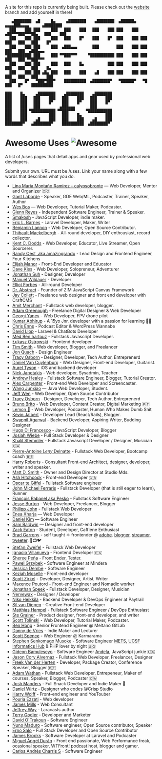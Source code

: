 A site for this repo is currently being built. Please check out the [website](https://github.com/wesbos/awesome-uses/tree/website) branch and add yourself in there! 
```
   ▄████████  ▄█     █▄     ▄████████    ▄████████  ▄██████▄    ▄▄▄▄███▄▄▄▄      ▄████████
  ███    ███ ███     ███   ███    ███   ███    ███ ███    ███ ▄██▀▀▀███▀▀▀██▄   ███    ███
  ███    ███ ███     ███   ███    █▀    ███    █▀  ███    ███ ███   ███   ███   ███    █▀
  ███    ███ ███     ███  ▄███▄▄▄       ███        ███    ███ ███   ███   ███  ▄███▄▄▄
▀███████████ ███     ███ ▀▀███▀▀▀     ▀███████████ ███    ███ ███   ███   ███ ▀▀███▀▀▀
  ███    ███ ███     ███   ███    █▄           ███ ███    ███ ███   ███   ███   ███    █▄
  ███    ███ ███ ▄█▄ ███   ███    ███    ▄█    ███ ███    ███ ███   ███   ███   ███    ███
  ███    █▀   ▀███▀███▀    ██████████  ▄████████▀   ▀██████▀   ▀█   ███   █▀    ██████████

███    █▄     ▄████████    ▄████████    ▄████████
███    ███   ███    ███   ███    ███   ███    ███
███    ███   ███    █▀    ███    █▀    ███    █▀
███    ███   ███         ▄███▄▄▄       ███
███    ███ ▀███████████ ▀▀███▀▀▀     ▀███████████
███    ███          ███   ███    █▄           ███
███    ███    ▄█    ███   ███    ███    ▄█    ███
████████▀   ▄████████▀    ██████████  ▄████████▀

```

# Awesome Uses ![Awesome][awesome-badge]

A list of /uses pages that detail apps and gear used by professional web developers.

Submit your own. URL must be /uses. Link your name along with a few words that describes what you do.

* [Lina  Maria Montaño Ramirez - calypsobronte](https://calypsobronte.me/uses) — Web Developer, Mentor and Organizer 🇨🇴
* [Gant Laborde](http://gantlaborde.com/uses) - Speaker, GDE Web/ML, Podcaster, Trainer, Speaker, Author
* [Wes Bos](https://wesbos.com/uses) — Web Developer, Tutorial Maker, Podcaster.
* [Glenn Reyes](https://glennreyes.com/uses) - Independent Software Engineer, Trainer & Speaker.
* [Smakosh](https://smakosh.com/the-tech-tools-I-use) - JavaScript Developer, indie maker.
* [Eric L. Barnes](https://ericlbarnes.com/uses/) - Laravel Developer, Maker, Writer
* [Benjamin Lannon](https://lannonbr.com/uses/) - Web Developer, Open Source Contributor.
* [Thibault Maekelbergh](https://thibmaek.com/uses) - All-round developer, DIY enthousiast, record collector.
* [Kent C. Dodds](https://kentcdodds.com/uses) - Web Developer, Educator, Live Streamer, Open Sourcerer.
* [Randy Oest, aka amazingrando](https://randyoest.com/uses/) - Lead Design and Frontend Engineer, Four Kitchens
* [Elijah Manor](https://elijahmanor.com/uses) - Front-End Developer and Educator
* [Dave Kiss](https://davekiss.com/uses) - Web Developer, Solopreneur, Adventurer
* [Jonathan Suh](https://jonsuh.com/uses) - Designer, Developer
* [Manuel Wildauer](https://wildauer.io/uses) - Developer
* [Elliot Forbes](https://tutorialedge.net/uses/) - All-round Developer
* [Dr. Abstract](https://zimjs.com/uses/) - Founder of ZIM JavaScript Canvas Framework
* [Jay Collett](https://www.jaycollett.co/uses/) - Freelance web designer and front end developer with CraftCMS
* [Amit Merchant](https://www.amitmerchant.com/uses/) - Fullstack web developer, blogger.
* [Adam Greenough](https://adamgreenough.me/uses/) - Freelance Digital Designer & Web Developer
* [Georgi Yanev](https://gyanev.com/uses/) - Web Developer, FPV drone pilot
* [Kumar Abhirup](https://kumar.now.sh/uses) - A 15yo Jnr. developer with a passion for learning 👋🏻
* [Chris Enns](https://chrisenns.com/uses/) - Podcast Editor & WordPress Wannabe
* [David Llop](https://davidllop.com/uses/) - Laravel & ChatBots Developer
* [Med Ben hartouz](https://benhartouz.com/uses/) - Fullstack Javascript Developer.
* [Łukasz Ostrowski](https://ostrowski.ninja/uses/) - Frontend developer
* [Tim Smith](https://www.iamtimsmith.com/uses) - Web developer, Blogger, and Freelancer
* [Jon Quach](https://jonquach.com/uses/) - Design Engineer
* [Tracy Osborn](https://limedaring.com/uses/) - Designer, Developer, Tech Author, Entreprenerd
* [Daniel Van Cuylenburg](https://dvanc.co/uses/) - Web Designer, Front-end Developer, Guitarist.
* [Aurel Tyson](https://aureltyson.info/uses) - iOS and backend developer
* [Nick Janetakis](https://nickjanetakis.com/uses) - Web developer, Sysadmin, Teacher
* [Andrew Healey](https://healeycodes.com/uses/) - Fullstack Software Engineer, Blogger, Tutorial Creator.
* [Alex Carpenter](https://alexcarpenter.me/uses/) - Front-end Web Developer and Screencaster.
* [Wang Junxiao](http://www.feng0207.site/uses/) — Java Web Developer, Student.
* [Jeff Wen](https://sinchang.me/uses/) - Web Developer, Open Source Contributor
* [Tracy Osborn](https://limedaring.com/uses/) - Designer, Developer, Tech Author, Entreprenerd
* [Bruno Brito](https://brunobrito.pt/uses/) - Web Developer, Content Creator, Digital Marketing 🇵🇹
* [Lemon 🍋](https://ahoylemon.xyz/uses/) - Web Developer, Podcaster, Human Who Makes Dumb Shit
* [Kevin Jalbert](https://kevinjalbert.com/uses/) - Developer Lead (React/Rails), Blogger.
* [Swapnil Agarwal](https://swapnil.net/uses/) - Backend Developer, Aspiring Writer, Budding Designer
* [Hugo Di Francesco](https://codewithhugo.com/uses/) - JavaScript Developer, Blogger
* [Josiah Wiebe](https://jwie.be/uses/) - Full Stack Developer & Designer
* [Khalil Stemmler](https://khalilstemmler.com/uses/) - Fullstack Javascript Developer / Designer, Musician 🇨🇦
* [Pierre-Antoine _Leny_ Delnatte](https://leny.me/uses/) - Fullstack Web Developer, Bootcamp coach 🇧🇪
* [Harry Roberts](https://csswizardry.com/uses/) - Consultant Front-end Architect, designer, developer, writer and speaker.
* [Matt D. Smith](http://mds.is/using-stuff/) - Owner and Design Director at Studio Mds.
* [Ash Hitchcock](https://www.ashleyhitchcock.com/uses) - Front-end Developer 🇬🇧
* [Oscar te Giffel](https://oscartegiffel.com/uses/) - Fullstack Software engineer
* [John Michael Ferraris](https://jhnferraris.dev/uses/) - Fullstack Developer (that is still eager to learn), Runner
* [François Rabanel aka Pesko](https://peskoo.github.io/lasalledutemps/articles/2019-04/uses) - Fullstack Software Engineer
* [Jesse Burton](https://burtonmediainc.com/uses) - Web Developer, Freelancer, Blogger
* [Philipp John](https://www.jplace.de/uses) - Fullstack Web Developer
* [Enea Xharja](https://eneaxharja.com/uses) — Web Developer
* [Daniel Kim](https://www.danielkim.io/uses) — Software Engineer
* [Sam Baldwin](https://sambaldwin.info/uses) — Designer and front-end developer
* [Zack Eaton](https://zackeaton.com/uses/) - Student, Developer, Caffiene Enthusiast
* [Brad Garropy](https://bradgarropy.com/uses) - self taught ⚛ frontender @ [adobe](https://www.adobe.com/). [blogger](https://bradgarropy.com), [streamer](https://youtube.com/bradgarropy), [tweeter](https://twitter.com/bradgarropy). 📝📺🐦
* [Stefan Zweifel](https://stefanzweifel.io/uses/) - Fullstack Web Developer
* [Ignacio Villanueva](https://ignaciodenuevo.com/uses) - Frontend Developer 🇪🇸
* [Sheree Peña](https://smariapena.com/uses) - Front Ender, Tester.
* [Pawel Grzybek](https://pawelgrzybek.com/uses/) - Software Engineer at Mindera
* [Jessica Dembe](https://www.jessicadembe.tech/uses/) - Software Engineer
* [Keziah Moselle](https://blog.keziahmoselle.fr/uses/) - Front-end developer
* [Scott Zirkel](https://scottzirkel.com/uses) - Developer, Designer, Artist, Writer
* [Maxence Poutord](https://www.maxpou.fr/uses/) - Front-end Engineer and Nomadic worker
* [Jonathan Speek](https://speek.design/uses/) - Fullstack Developer, Designer, Musician
* [Nervewax](https://nervewax.com/uses/) - Designer / Developer
* [Niko Heikkilä](https://nikoheikkila.fi/uses/) - Backend Developer & DevOps Engineer at Paytrail
* [Sil van Diepen](https://silvandiepen.nl/uses/) - Creative Front-end Developer
* [Matthias Hampel](https://dev.to/fullstack_to/tools-services-i-use-je9) - Fullstack Software Engineer / DevOps Enthusiast
* [Ste Grainer](https://stegrainer.com/uses) - Product designer, front-end developer, and writer
* [Scott Tolinski](https://kit.com/leveluptutorials/podcasting-screencasting-gear) -  Web Developer, Tutorial Maker, Podcaster.
* [Ben Hong](https://www.bencodezen.io/uses/) - Senior Frontend Engineer @ Meltano GitLab
* [Danny de Vries](https://dandevri.es/uses/) - Indie Maker and Lecturer
* [Scott Spence](https://scottspence.me/uses) - Web Engineer @ Karmarama
* [Stephen Senkomago Musoke](https://ssmusoke.com/uses/) - Software Engineer [METS](https://mets.or.ug/), [UCSF Informatics Hub](https://globalhealthsciences.ucsf.edu/resources/informatics-hub) & PHP lover by night 🇺🇬
* [Gideon Bamuleseyo](https://medium.com/developer-circle-kampala/what-i-use-my-tools-of-trade-552655db4b8d) - Software Engineer [Andela](https://andela.com/), JavaScript junkie 🇺🇬
* [Jason Cory Alvernaz](https://jasoncoryalvernaz.com/uses/) - Fullstack Web Developer, Freelancer, Designer
* [Freek Van der Herten](https://freek.dev/uses/) - Developer, Package Creator, Conference Speaker, Blogger 🇧🇪
* [Adam Wathan](https://adamwathan.me/uses/) - Fullstack Web Developer, Entrepeneur, Maker of courses, Speaker, Blogger, Podcaster 🇨🇦
* [Josh Manders](https://joshmanders.com/uses/) - Full Snack Developer and Indie Maker 🌯
* [Daniel Wirtz](https://danielwirtz.com/uses/) - Designer who codes @Crisp Studio
* [Harry Wolff](https://hswolff.com/uses/) - Front-end engineer and YouTouber
* [Pouria Ezzati](https://pouria.dev/uses/) - Web developer
* [James Mills](https://jamesmills.co.uk/uses/) - Web Consultant
* [Jeffrey Way](https://laracasts.com/blog/laracasts-uses) - Laracasts author
* [Terry Godier](https://terrygodier.com/uses/) - Developer and Marketer
* [David O'Trakoun](https://www.davidosomething.com/uses/) - Software Engineer
* [Nuno Maduro](https://nunomaduro.com/uses/) - Software engineer, Open Source contributor, Speaker
* [Erno Salo](https://endormi.io/uses/) - Full Stack Developer and Open Source Contributor
* [James Brooks](https://james.brooks.page/uses/) - Software Developer at Laravel and Podcaster
* [Miguel Ángel Durán](https://midu.dev/uses/) - Front end passionate, Web Performance freak, ocasional speaker, [WTFront! podcast](https://midu.dev/what-the-front-podcast) host, [blogger](https://midu.dev/) and gamer.
* [Carlos Andrés Charris S](https://www.carloscharris.com/uses/) - Software Engineer

[awesome-badge]: https://cdn.rawgit.com/sindresorhus/awesome/d7305f38d29fed78fa85652e3a63e154dd8e8829/media/badge.svg
